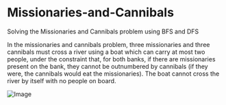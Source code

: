 # Missionaries-and-Cannibals
Solving the Missionaries and Cannibals problem using BFS and DFS

In the missionaries and cannibals problem, three missionaries and three cannibals must cross a river using a boat which can carry at most two people, under the constraint that, for both banks, if there are missionaries present on the bank, they cannot be outnumbered by cannibals (if they were, the cannibals would eat the missionaries). The boat cannot cross the river by itself with no people on board.

![Image](https://user-images.githubusercontent.com/90649106/183509606-724766ef-b5da-4bf4-8718-ca94cf908cad.jpeg)
